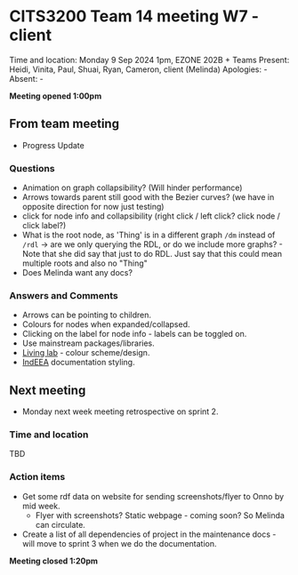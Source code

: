 # CITS3200 Team 14 meeting W7 - client

Time and location: Monday 9 Sep 2024 1pm, EZONE 202B + Teams
Present: Heidi, Vinita, Paul, Shuai, Ryan, Cameron, client (Melinda)
Apologies: -
Absent: -

**Meeting opened 1:00pm**

## From team meeting

- Progress Update

### Questions

- Animation on graph collapsibility? (Will hinder performance)
- Arrows towards parent still good with the Bezier curves? (we have in opposite direction for now just testing)
- click for node info and collapsibility (right click / left click? click node / click label?)
- What is the root node, as 'Thing' is in a different graph `/dm` instead of `/rdl` -> are we only querying the RDL, or do we include more graphs?
        - Note that she did say that just to do RDL. Just say that this could mean multiple roots and also no "Thing"
- Does Melinda want any docs?

### Answers and Comments

- Arrows can be pointing to children.
- Colours for nodes when expanded/collapsed.
- Clicking on the label for node info - labels can be toggled on.
- Use mainstream packages/libraries.
- [Living lab](https://livinglabproject.com/) - colour scheme/design.
- [IndEEA](https://indeaa-docs.systemhealthlab.com/developer/) documentation styling.

## Next meeting

- Monday next week meeting retrospective on sprint 2.
  
### Time and location

TBD

### Action items

- Get some rdf data on website for sending screenshots/flyer to Onno by mid week.
  - Flyer with screenshots? Static webpage - coming soon? So Melinda can circulate.
- Create a list of all dependencies of project in the maintenance docs - will move to sprint 3 when we do the documentation.

**Meeting closed 1:20pm**